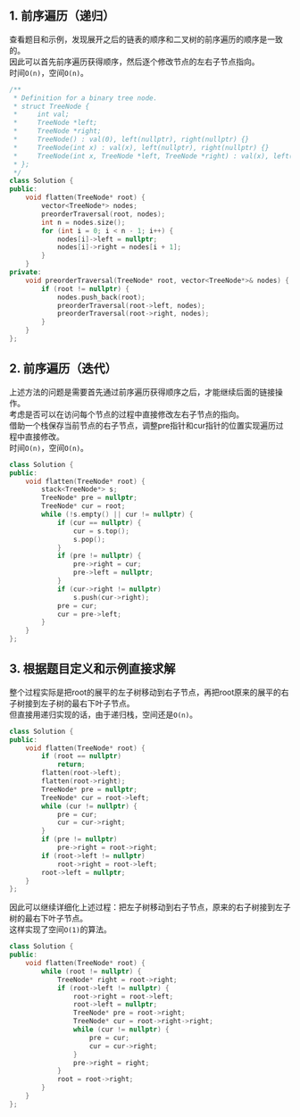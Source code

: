 ## 1. 前序遍历（递归）
查看题目和示例，发现展开之后的链表的顺序和二叉树的前序遍历的顺序是一致的。  
因此可以首先前序遍历获得顺序，然后逐个修改节点的左右子节点指向。  
时间`O(n)`，空间`O(n)`。  
```cpp
/**
 * Definition for a binary tree node.
 * struct TreeNode {
 *     int val;
 *     TreeNode *left;
 *     TreeNode *right;
 *     TreeNode() : val(0), left(nullptr), right(nullptr) {}
 *     TreeNode(int x) : val(x), left(nullptr), right(nullptr) {}
 *     TreeNode(int x, TreeNode *left, TreeNode *right) : val(x), left(left), right(right) {}
 * };
 */
class Solution {
public:
    void flatten(TreeNode* root) {
        vector<TreeNode*> nodes;
        preorderTraversal(root, nodes);
        int n = nodes.size();
        for (int i = 0; i < n - 1; i++) {
            nodes[i]->left = nullptr;
            nodes[i]->right = nodes[i + 1];
        }
    }
private:
    void preorderTraversal(TreeNode* root, vector<TreeNode*>& nodes) {
        if (root != nullptr) {
            nodes.push_back(root);
            preorderTraversal(root->left, nodes);
            preorderTraversal(root->right, nodes);
        }
    }
};
```
  
## 2. 前序遍历（迭代）
上述方法的问题是需要首先通过前序遍历获得顺序之后，才能继续后面的链接操作。  
考虑是否可以在访问每个节点的过程中直接修改左右子节点的指向。  
借助一个栈保存当前节点的右子节点，调整pre指针和cur指针的位置实现遍历过程中直接修改。  
时间`O(n)`，空间`O(n)`。  
```cpp
class Solution {
public:
    void flatten(TreeNode* root) {
        stack<TreeNode*> s;
        TreeNode* pre = nullptr;
        TreeNode* cur = root;
        while (!s.empty() || cur != nullptr) {
            if (cur == nullptr) {
                cur = s.top();
                s.pop();
            }
            if (pre != nullptr) {
                pre->right = cur;
                pre->left = nullptr;
            }
            if (cur->right != nullptr)
                s.push(cur->right);
            pre = cur;
            cur = pre->left;
        }
    }
};
```
  
## 3. 根据题目定义和示例直接求解
整个过程实际是把root的展平的左子树移动到右子节点，再把root原来的展平的右子树接到左子树的最右下叶子节点。  
但直接用递归实现的话，由于递归栈，空间还是`O(n)`。  
```cpp
class Solution {
public:
    void flatten(TreeNode* root) {
        if (root == nullptr)
            return;
        flatten(root->left);
        flatten(root->right);
        TreeNode* pre = nullptr;
        TreeNode* cur = root->left;
        while (cur != nullptr) {
            pre = cur;
            cur = cur->right;
        }
        if (pre != nullptr)
            pre->right = root->right;
        if (root->left != nullptr)
            root->right = root->left;
        root->left = nullptr;
    }
};
```
因此可以继续详细化上述过程：把左子树移动到右子节点，原来的右子树接到左子树的最右下叶子节点。  
这样实现了空间`O(1)`的算法。  
```cpp
class Solution {
public:
    void flatten(TreeNode* root) {
        while (root != nullptr) {
            TreeNode* right = root->right;
            if (root->left != nullptr) {
                root->right = root->left;
                root->left = nullptr;
                TreeNode* pre = root->right;
                TreeNode* cur = root->right->right;
                while (cur != nullptr) {
                    pre = cur;
                    cur = cur->right;
                }
                pre->right = right;
            }
            root = root->right;
        }
    }
};
```